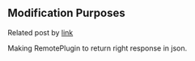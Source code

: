 ## Modification Purposes

Related post by [link](https://discord.com/channels/691052431525675048/1019697973933899910/threads/1352461456146173952)

Making RemotePlugin to return right response in json.

